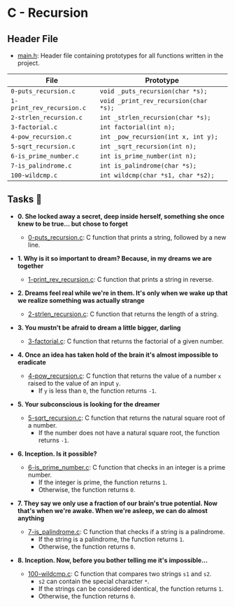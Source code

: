 # C - Recursion

## Header File

* [main.h](./main.h): Header file containing prototypes for all
functions written in the project.

| File                      | Prototype                             |
| ------------------------- | ------------------------------------- |
| `0-puts_recursion.c`      | `void _puts_recursion(char *s);`      |
| `1-print_rev_recursion.c` | `void _print_rev_recursion(char *s);` |
| `2-strlen_recursion.c`    | `int _strlen_recursion(char *s);`     |
| `3-factorial.c`           | `int factorial(int n);`               |
| `4-pow_recursion.c`       | `int _pow_recursion(int x, int y);`   |
| `5-sqrt_recursion.c`      | `int _sqrt_recursion(int n);`         |
| `6-is_prime_number.c`     | `int is_prime_number(int n);`         |
| `7-is_palindrome.c`       | `int is_palindrome(char *s);`         |
| `100-wildcmp.c`           | `int wildcmp(char *s1, char *s2);`    |

## Tasks :page_with_curl:

* **0. She locked away a secret, deep inside herself, something she once knew to be true... but chose to forget**
  * [0-puts_recursion.c](./0-puts_recursion.c): C function that prints a string,
  followed by a new line.

* **1. Why is it so important to dream? Because, in my dreams we are together**
  * [1-print_rev_recursion.c](./1-print_rev_recursion.c): C function that prints
  a string in reverse.

* **2. Dreams feel real while we're in them. It's only when we wake up that we realize something was actually strange**
  * [2-strlen_recursion.c](./2-strlen_recursion.c): C function that returns the
  length of a string.

* **3. You mustn't be afraid to dream a little bigger, darling**
  * [3-factorial.c](./3-factorial.c): C function that returns the factorial of
  a given number.

* **4. Once an idea has taken hold of the brain it's almost impossible to eradicate**
  * [4-pow_recursion.c](./4-pow_recursion.c): C function that returns the value of
  a number `x` raised to the value of an input `y`.
    * If `y` is less than `0`, the function returns `-1`.

* **5. Your subconscious is looking for the dreamer**
  * [5-sqrt_recursion.c](./5-sqrt_recursion.c): C function that returns the natural square
  root of a number.
    * If the number does not have a natural square root, the function returns `-1`.

* **6. Inception. Is it possible?**
  * [6-is_prime_number.c](./6-is_prime_number.c): C function that checks in an
  integer is a prime number.
    * If the integer is prime, the function returns `1`.
    * Otherwise, the function returns `0`.

* **7. They say we only use a fraction of our brain's true potential. Now that's when we're awake. When we're asleep, we can do almost anything**
  * [7-is_palindrome.c](./7-is_palindrome.c): C function that checks if a string is
  a palindrome.
    * If the string is a palindrome, the function returns `1`.
    * Otherwise, the function returns `0`.

* **8. Inception. Now, before you bother telling me it's impossible...**
  * [100-wildcmp.c](./100-wildcmp.c): C function that compares two strings
  `s1` and `s2`.
    * `s2` can contain the special character `*`.
    * If the strings can be considered identical, the function returns `1`.
    * Otherwise, the function returns `0`.
